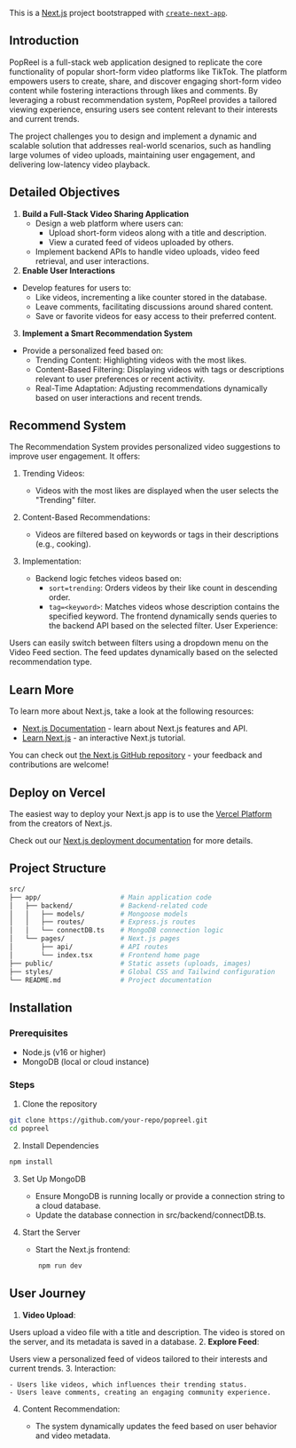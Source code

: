 This is a [Next.js](https://nextjs.org) project bootstrapped with [`create-next-app`](https://nextjs.org/docs/app/api-reference/cli/create-next-app).

## Introduction
PopReel is a full-stack web application designed to replicate the core functionality of popular short-form video platforms like TikTok. The platform empowers users to create, share, and discover engaging short-form video content while fostering interactions through likes and comments. By leveraging a robust recommendation system, PopReel provides a tailored viewing experience, ensuring users see content relevant to their interests and current trends.

The project challenges you to design and implement a dynamic and scalable solution that addresses real-world scenarios, such as handling large volumes of video uploads, maintaining user engagement, and delivering low-latency video playback.

## Detailed Objectives
1. **Build a Full-Stack Video Sharing Application**
    - Design a web platform where users can:
        - Upload short-form videos along with a title and description.
        - View a curated feed of videos uploaded by others.
    - Implement backend APIs to handle video uploads, video feed retrieval, and user interactions.
2. **Enable User Interactions**
- Develop features for users to:
    - Like videos, incrementing a like counter stored in the database.
    - Leave comments, facilitating discussions around shared content.
    - Save or favorite videos for easy access to their preferred content.
3. **Implement a Smart Recommendation System**
- Provide a personalized feed based on:
    - Trending Content: Highlighting videos with the most likes.
    - Content-Based Filtering: Displaying videos with tags or descriptions relevant to user preferences or recent activity.
    - Real-Time Adaptation: Adjusting recommendations dynamically based on user interactions and recent trends.
## Recommend System
The Recommendation System provides personalized video suggestions to improve user engagement. It offers:

1. Trending Videos:

    - Videos with the most likes are displayed when the user selects the "Trending" filter.

2. Content-Based Recommendations:

    - Videos are filtered based on keywords or tags in their descriptions (e.g., cooking).

3. Implementation:

    - Backend logic fetches videos based on:
        - `sort=trending`: Orders videos by their like count in descending order.
        - `tag=<keyword>`: Matches videos whose description contains the specified keyword.
The frontend dynamically sends queries to the backend API based on the selected filter.
User Experience:

Users can easily switch between filters using a dropdown menu on the Video Feed section.
The feed updates dynamically based on the selected recommendation type.
## Learn More

To learn more about Next.js, take a look at the following resources:

- [Next.js Documentation](https://nextjs.org/docs) - learn about Next.js features and API.
- [Learn Next.js](https://nextjs.org/learn) - an interactive Next.js tutorial.

You can check out [the Next.js GitHub repository](https://github.com/vercel/next.js) - your feedback and contributions are welcome!

## Deploy on Vercel

The easiest way to deploy your Next.js app is to use the [Vercel Platform](https://vercel.com/new?utm_medium=default-template&filter=next.js&utm_source=create-next-app&utm_campaign=create-next-app-readme) from the creators of Next.js.

Check out our [Next.js deployment documentation](https://nextjs.org/docs/app/building-your-application/deploying) for more details.

## Project Structure
```sh
src/
├── app/                    # Main application code
│   ├── backend/            # Backend-related code
│   │   ├── models/         # Mongoose models
│   │   ├── routes/         # Express.js routes
│   │   └── connectDB.ts    # MongoDB connection logic
│   └── pages/              # Next.js pages
│       ├── api/            # API routes
│       └── index.tsx       # Frontend home page
├── public/                 # Static assets (uploads, images)
├── styles/                 # Global CSS and Tailwind configuration
└── README.md               # Project documentation

```

## Installation
### Prerequisites
- Node.js (v16 or higher)
- MongoDB (local or cloud instance)
### Steps
1. Clone the repository
```sh
git clone https://github.com/your-repo/popreel.git
cd popreel
```

2. Install Dependencies
```sh
npm install
```

3. Set Up MongoDB

    - Ensure MongoDB is running locally or provide a connection string to a cloud database.
    - Update the database connection in src/backend/connectDB.ts.
4. Start the Server
    - Start the Next.js frontend:
    ```sh
        npm run dev
    ```
## User Journey
1. **Video Upload**:

Users upload a video file with a title and description. The video is stored on the server, and its metadata is saved in a database.
2. **Explore Feed**:

Users view a personalized feed of videos tailored to their interests and current trends.
3. Interaction:

    - Users like videos, which influences their trending status.
    - Users leave comments, creating an engaging community experience.
    
4. Content Recommendation:

    - The system dynamically updates the feed based on user behavior and video metadata.